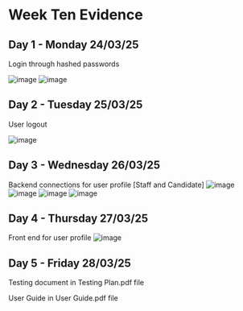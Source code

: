 # Week Ten Evidence

## Day 1 - Monday 24/03/25
Login through hashed passwords

![image](https://github.com/user-attachments/assets/37d90c7b-0ddd-4a75-ae4b-2743889fa9cc)
![image](https://github.com/user-attachments/assets/4fb78dfc-d6bd-4088-a21b-1b8d46d55a09)

## Day 2 - Tuesday 25/03/25
User logout

![image](https://github.com/user-attachments/assets/e55f8a5d-0fc9-49ad-b53d-5a1e5ca21b6f)

## Day 3 - Wednesday 26/03/25
Backend connections for user profile [Staff and Candidate]
![image](https://github.com/user-attachments/assets/3143ee5d-da66-4f15-a562-ded1304832a0)
![image](https://github.com/user-attachments/assets/5a7619e7-a09a-42b6-8559-c162472311d7)
![image](https://github.com/user-attachments/assets/e02f3dc9-0a29-420d-9313-d75aa69a03e9)
![image](https://github.com/user-attachments/assets/5610d85c-9f34-41df-bc6e-b907755b32c0)


## Day 4 - Thursday 27/03/25
Front end for user profile
![image](https://github.com/user-attachments/assets/210cdf9e-ac25-4b42-8440-02c26ac99567)

## Day 5 - Friday 28/03/25

Testing document in Testing Plan.pdf file

User Guide in User Guide.pdf file
